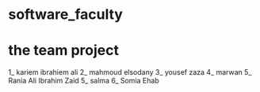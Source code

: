 # software_faculty

# **the team project**
1_ kariem ibrahiem ali 
2_ mahmoud elsodany
3_ yousef zaza 
4_ marwan 
5_ Rania Ali Ibrahim Zaid
5_ salma 
6_ Somia Ehab

